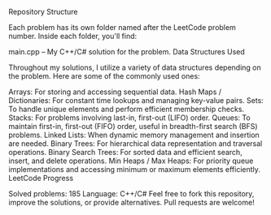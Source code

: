 Repository Structure

Each problem has its own folder named after the LeetCode problem number. Inside each folder, you'll find:

main.cpp – My C++/C# solution for the problem.
Data Structures Used

Throughout my solutions, I utilize a variety of data structures depending on the problem. Here are some of the commonly used ones:

Arrays: For storing and accessing sequential data.
Hash Maps / Dictionaries: For constant time lookups and managing key-value pairs.
Sets: To handle unique elements and perform efficient membership checks.
Stacks: For problems involving last-in, first-out (LIFO) order.
Queues: To maintain first-in, first-out (FIFO) order, useful in breadth-first search (BFS) problems.
Linked Lists: When dynamic memory management and insertion are needed.
Binary Trees: For hierarchical data representation and traversal operations.
Binary Search Trees: For sorted data and efficient search, insert, and delete operations.
Min Heaps / Max Heaps: For priority queue implementations and accessing minimum or maximum elements efficiently.
LeetCode Progress

Solved problems: 185
Language: C++/C#
Feel free to fork this repository, improve the solutions, or provide alternatives. Pull requests are welcome!
